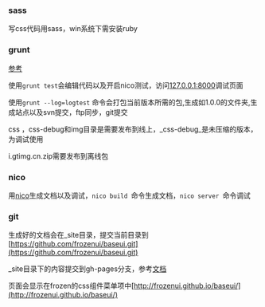 ### sass

写css代码用sass，win系统下需安装ruby

### grunt

[参考](https://github.com/QQVIPTeam/team/issues/5)

使用`grunt test`会编辑代码以及开启nico测试，访问[127.0.0.1:8000](127.0.0.1:8000)调试页面

使用`grunt --log=logtest` 命令会打包当前版本所需的包,生成如1.0.0的文件夹,生成站点以及svn提交，ftp同步，git提交

css ，css-debug和img目录是需要发布到线上，_css-debug_是未压缩的版本，为调试使用

i.gtimg.cn.zip需要发布到离线包

### nico 

用[nico](lab.lepture.com/nico/zh/)生成文档以及调试，`nico build `命令生成文档，`nico server `命令调试

### git

生成好的文档会在_site目录，提交当前目录到[https://github.com/frozenui/baseui.git](https://github.com/frozenui/baseui.git)

_site目录下的内容提交到gh-pages分支，参考[文档](https://help.github.com/articles/user-organization-and-project-pages)

页面会显示在frozen的css组件菜单项中[http://frozenui.github.io/baseui/](http://frozenui.github.io/baseui/)
